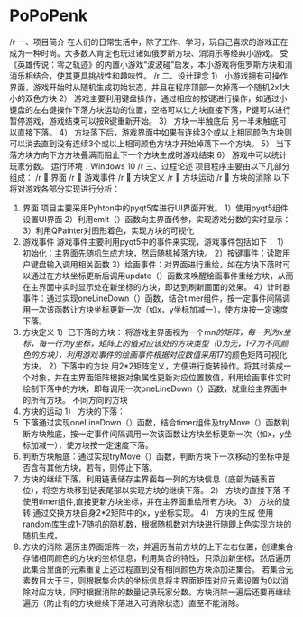 # PoPoPenk
/r 一、项目简介
在人们的日常生活中，除了工作、学习，玩自己喜欢的游戏正在成为一种时尚。大多数人肯定也玩过诸如俄罗斯方块、消消乐等经典小游戏。
受《英雄传说：零之轨迹》的内置小游戏“波波碰”启发，本小游戏将俄罗斯方块和消消乐相结合，使其更具挑战性和趣味性。
/r 二、设计理念
1）	小游戏拥有可操作界面，游戏开始时从随机生成初始状态，并且在程序顶部一次掉落一个随机2x1大小的双色方块
2）	游戏主要利用键盘操作，通过相应的按键进行操作，如通过小键盘的左右键操作下落方块运动的位置，空格可以让方块直接下落，P键可以进行暂停游戏，游戏结束可以按R键重新开始。
3）	方块一半触底后 另一半未触底可以直接下落。
4）	方块落下后，游戏界面中如果有连续3个或以上相同颜色方块则可以消去直到没有连续3个或以上相同颜色方块才开始掉落下一个方块。
5）	当下落方块方向下方方块叠满而阻止下一个方块生成时游戏结束
6）	游戏中可以统计玩家分数。
运行环境：Windows 10
/r 三、过程论述
项目程序主要由以下几部分组成：
/r 	界面
/r 	游戏事件
/r 	方块定义
/r 	方块运动
/r 	方块的消除
以下将对游戏各部分实现进行分析：
1.	界面
项目主要采用Pyhton中的pyqt5库进行UI界面开发。
1）使用pyqt5组件设置UI界面
2）利用emit（）函数向主界面传参，实现游戏分数的实时显示：
3）利用QPainter对图形着色，实现方块的可视化
2.	游戏事件
游戏事件主要利用pyqt5中的事件来实现，游戏事件包括如下：
1）初始化：主界面先随机生成方块，然后随机掉落方块。
2）按键事件：读取用户键盘输入调用相关函数
3）绘画事件：对界面进行重绘，如在方块下落时可以通过在方块坐标更新后调用update（）函数来唤醒绘画事件重绘方块，从而在主界面中实时显示处在新坐标的方块，即达到刷新画面的效果。
4）计时器事件：通过实现oneLineDown（）函数，结合timer组件，按一定事件间隔调用一次该函数让方块坐标更新一次（如x，y坐标加减一），使方块按一定速度下落。
3.	方块定义
1）已下落的方块：
将游戏主界面视为一个m*n的矩阵，每一列为x坐标，每一行为y坐标，矩阵上的值对应该处的方块类型（0为无，1-7为不同颜色的方块），利用游戏事件的绘画事件根据对应数值采用1*7的颜色矩阵可视化方块。
2）下落中的方块
用2*2矩阵定义，方便进行旋转操作。将其封装成一个对象，并在主界面矩阵根据对象属性更新对应位置数值，利用绘画事件实时绘制下落中的方块，即每调用一次oneLineDown（）函数，就重绘主界面中的所有方块。
不同方向的方块
4.	方块的运动
1）	方块的下落：
1.	下落通过实现oneLineDown（）函数，结合timer组件及tryMove（）函数判断方块触底，按一定事件间隔调用一次该函数让方块坐标更新一次（如x，y坐标加减一），使方块按一定速度下落。
2.	判断方块触底：通过实现tryMove（）函数，判断方块下一次移动的坐标中是否含有其他方块，若有，则停止下落。
3.	方块的继续下落，利用链表储存主界面每一列的方块信息（底部为链表首位），将空方块移到链表尾部以实现方块的继续下落。
2）	方块的直接下落
不使用timer组件,直接更新方块坐标，并在主界面重绘所有方块。
3）	方块的旋转
通过交换方块自身2*2矩阵中的x，y坐标实现。
4）	方块的生成
使用random库生成1-7随机的随机数，根据随机数对方块进行随即上色实现方块的随机生成。
5.	方块的消除
遍历主界面矩阵一次，并遍历当前方块的上下左右位置，创建集合存储相同颜色的方块的坐标信息，利用集合的特性，只添加新坐标，然后遍历此集合里面的元素重复上述过程直到没有相同颜色方块添加进集合。
若集合元素数目大于三，则根据集合内的坐标信息将主界面矩阵对应元素设置为0以消除对应方块，同时根据消除的数量记录玩家分数。方块消除一遍后还要再继续遍历（防止有的方块继续下落进入可消除状态）直至不能消除。
